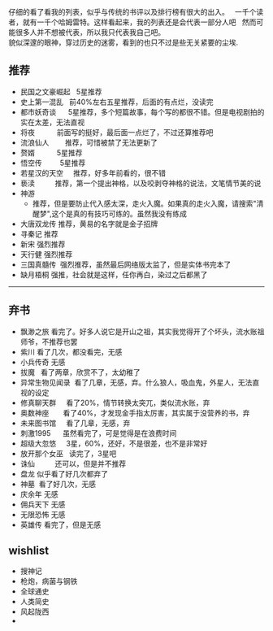 
仔细的看了看我的列表，似乎与传统的书评以及排行榜有很大的出入。  
一千个读者，就有一千个哈姆雷特。这样看起来，我的列表还是会代表一部分人吧  
然而可能很多人并不想被代表，所以我只代表我自己吧。  
貌似深邃的眼神，穿过历史的迷雾，看到的也只不过是些无关紧要的尘埃.    
  
  
  
  


## 推荐
* 民国之文豪崛起   5星推荐  
* 史上第一混乱    前40%左右五星推荐，后面的有点烂，没读完  
* 都市妖奇谈      5星推荐，多个短篇故事，每个写的都很不错。但是电视剧拍的实在太差，无法直视
* 将夜           前面写的挺好，最后面一点烂了，不过还算推荐吧
* 流浪仙人        推荐，可惜被禁了无法更新了
* 赘婿           5星推荐
* 悟空传         5星推荐
* 若星汉的天空     推荐，好多年前看的，很不错
* 亵渎          推荐，第一个提出神格，以及咬剥夺神格的说法，文笔情节美的说
* 神游       
  - 推荐，但是要防止代入感太深，走火入魔。如果真的走火入魔，请搜索"清醒梦",这个是真的有技巧可练的。虽然我没有练成
* 大唐双龙传 推荐，黄易的名字就是金子招牌
* 寻秦记 推荐
* 新宋 强烈推荐
* 天行健 强烈推荐
* 三国真髓传  强烈推荐，虽然最后网络版太监了，但是实体书完本了
* 缺月梧桐 强推，社会就是这样，任你再白，染过之后都黑了


----------------

## 弃书  
* 飘渺之旅 看完了。好多人说它是开山之祖，其实我觉得开了个坏头，流水账祖师爷，不推荐也罢
* 紫川 看了几次，都没看完，无感
* 小兵传奇 无感
* 拔魔   看了两章，欣赏不了，太幼稚了  
* 异常生物见闻录  看了几章，无感，弃。什么狼人，吸血鬼，外星人，无法直视的设定
* 修真聊天群     看了20%，情节转换太突兀，类似流水账，弃
* 奥数神座       看了40%，才发现金手指太厉害，其实属于没营养的书，弃
* 未来图书馆     看了几章，无感，弃
* 刺激1995      虽然看完了，可是觉得是在浪费时间
* 超级大忽悠     3星，60%，还好，不是很差，也不是非常好
* 放开那个女巫   读完了，3星吧
* 诛仙          还可以，但是并不推荐
* 盘龙 似乎看了好几次都弃了
* 神墓  看了好几次，无感
* 庆余年 无感
* 佣兵天下 无感
* 无限恐怖 无感
* 英雄传 看完了，但是无感


## wishlist
* 搜神记
* 枪炮，病菌与钢铁
* 全球通史
* 人类简史
* 风起陇西
* 
